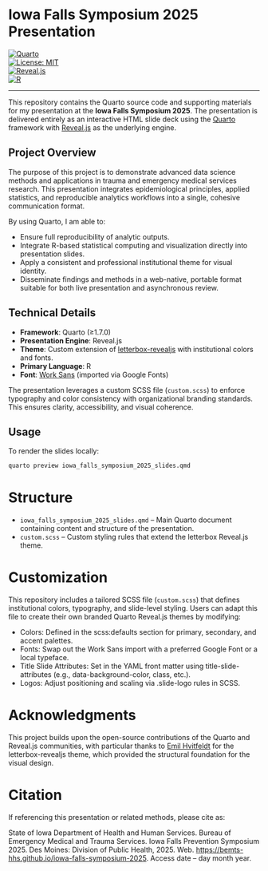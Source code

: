 # Iowa Falls Symposium 2025 Presentation  

[![Quarto](https://img.shields.io/badge/Quarto-%E2%89%A51.7.32-5A5E9A?logo=quarto&logoColor=white)](https://quarto.org/)  
[![License: MIT](https://img.shields.io/badge/License-MIT-green.svg)](LICENSE)  
[![Reveal.js](https://img.shields.io/badge/Reveal.js-5.0-ff69b4?logo=javascript&logoColor=white)](https://revealjs.com/)  
[![R](https://img.shields.io/badge/R-4.5.1-blue?logo=R&logoColor=white)](https://www.r-project.org/)  

---

This repository contains the Quarto source code and supporting materials for my presentation at the **Iowa Falls Symposium 2025**. The presentation is delivered entirely as an interactive HTML slide deck using the [Quarto](https://quarto.org/) framework with [Reveal.js](https://revealjs.com/) as the underlying engine.  

## Project Overview  

The purpose of this project is to demonstrate advanced data science methods and applications in trauma and emergency medical services research. This presentation integrates epidemiological principles, applied statistics, and reproducible analytics workflows into a single, cohesive communication format.  

By using Quarto, I am able to:  

- Ensure full reproducibility of analytic outputs.  
- Integrate R-based statistical computing and visualization directly into presentation slides.  
- Apply a consistent and professional institutional theme for visual identity.  
- Disseminate findings and methods in a web-native, portable format suitable for both live presentation and asynchronous review.  

## Technical Details  

- **Framework**: Quarto (≥1.7.0)  
- **Presentation Engine**: Reveal.js  
- **Theme**: Custom extension of [letterbox-revealjs](https://github.com/EmilHvitfeldt/quarto-revealjs-letterbox) with institutional colors and fonts.  
- **Primary Language**: R  
- **Font**: [Work Sans](https://fonts.google.com/specimen/Work+Sans) (imported via Google Fonts)  

The presentation leverages a custom SCSS file (`custom.scss`) to enforce typography and color consistency with organizational branding standards. This ensures clarity, accessibility, and visual coherence.  

## Usage  

To render the slides locally:  

```bash
quarto preview iowa_falls_symposium_2025_slides.qmd
```

# Structure

- `iowa_falls_symposium_2025_slides.qmd` – Main Quarto document containing content and structure of the presentation.
- `custom.scss` – Custom styling rules that extend the letterbox Reveal.js theme.

# Customization

This repository includes a tailored SCSS file (`custom.scss`) that defines institutional colors, typography, and slide-level styling. Users can adapt this file to create their own branded Quarto Reveal.js themes by modifying:

- Colors: Defined in the scss:defaults section for primary, secondary, and accent palettes.
- Fonts: Swap out the Work Sans import with a preferred Google Font or a local typeface.
- Title Slide Attributes: Set in the YAML front matter using title-slide-attributes (e.g., data-background-color, class, etc.).
- Logos: Adjust positioning and scaling via .slide-logo rules in SCSS.

# Acknowledgments

This project builds upon the open-source contributions of the Quarto and Reveal.js communities, with particular thanks to [Emil Hvitfeldt](https://github.com/EmilHvitfeldt/) for the letterbox-revealjs
 theme, which provided the structural foundation for the visual design.

# Citation

If referencing this presentation or related methods, please cite as:

State of Iowa Department of Health and Human Services. Bureau of Emergency
Medical and Trauma Services. Iowa Falls Prevention Symposium 2025. Des Moines:
Division of Public Health, 2025. Web.
https://bemts-hhs.github.io/iowa-falls-symposium-2025. Access date – day month
year.
